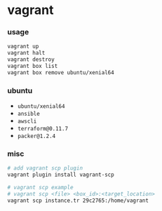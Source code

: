 # vagrant

### usage

```sh
vagrant up
vagrant halt
vagrant destroy
vagrant box list
vagrant box remove ubuntu/xenial64
```

### ubuntu

  - `ubuntu/xenial64`
  - `ansible`
  - `awscli`
  - `terraform@0.11.7`
  - `packer@1.2.4`

### misc

```sh
# add vagrant scp plugin
vagrant plugin install vagrant-scp

# vagrant scp example
# vagrant scp <file> <box_id>:<target_location>
vagrant scp instance.tr 29c2765:/home/vagrant
```
